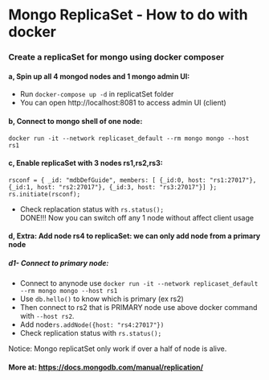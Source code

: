 # Mongo ReplicaSet - How to do with docker
### Create a replicaSet for mongo using docker composer
#### a, Spin up all 4 mongod nodes and 1 mongo admin UI:
* Run ```docker-compose up -d``` in replicatSet folder
* You can open http://localhost:8081 to access admin UI (client)
#### b, Connect to mongo shell of one node:
```docker run -it --network replicaset_default --rm mongo mongo --host rs1```
#### c, Enable replicaSet with 3 nodes rs1,rs2,rs3:
```
rsconf = { _id: "mdbDefGuide", members: [ {_id:0, host: "rs1:27017"}, {_id:1, host: "rs2:27017"}, {_id:3, host: "rs3:27017"}] }; 
rs.initiate(rsconf);
```
* Check replacation status with ```rs.status();``` \
DONE!!! 
Now you can switch off any 1 node without affect client usage
#### d, Extra: Add node rs4 to replicaSet: we can only add node from a primary node
##### d1- Connect to primary node:
* Connect to anynode use 
```docker run -it --network replicaset_default --rm mongo mongo --host rs1``` 
* Use ```db.hello()``` to know which is primary (ex rs2)
* Then connect to rs2 that is PRIMARY node use above docker command with ```--host rs2```. 
* Add node```rs.addNode({host: "rs4:27017"})```
* Check replication status with ```rs.status();``` 

Notice: Mongo replicatSet only work if over a half of node is alive.
#### More at: https://docs.mongodb.com/manual/replication/
